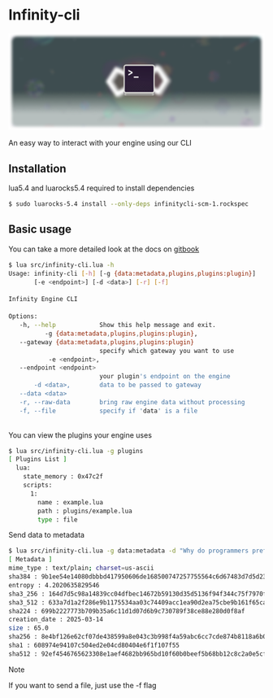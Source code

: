 # Infinity-cli

![assets/banner](assets/banner.png)

An easy way to interact with your engine using our CLI

## Installation

lua5.4 and luarocks5.4 required to install dependencies

```sh
$ sudo luarocks-5.4 install --only-deps infinitycli-scm-1.rockspec
```

## Basic usage

You can take a more detailed look at the docs on [gitbook](https://maldecs-organization.gitbook.io/maldeclabs/getting-started/basic-usage)

```sh
$ lua src/infinity-cli.lua -h
Usage: infinity-cli [-h] [-g {data:metadata,plugins,plugins:plugin}]
       [-e <endpoint>] [-d <data>] [-r] [-f]

Infinity Engine CLI

Options:
   -h, --help            Show this help message and exit.
          -g {data:metadata,plugins,plugins:plugin},
   --gateway {data:metadata,plugins,plugins:plugin}
                         specify which gateway you want to use
           -e <endpoint>,
   --endpoint <endpoint>
                         your plugin's endpoint on the engine
       -d <data>,        data to be passed to gateway
   --data <data>
   -r, --raw-data        bring raw engine data without processing
   -f, --file            specify if 'data' is a file
   
```

You can view the plugins your engine uses

```sh
$ lua src/infinity-cli.lua -g plugins
[ Plugins List ]
  lua:
    state_memory : 0x47c2f
    scripts:
      1:
        name : example.lua
        path : plugins/example.lua
        type : file
```

Send data to metadata

```sh
$ lua src/infinity-cli.lua -g data:metadata -d "Why do programmers prefer dark mode? Because light attracts bugs!"
[ Metadata ]
mime_type : text/plain; charset=us-ascii
sha384 : 9b1ee54e14080dbbbd417950606de168500747257755564c6d67483d7d5d2361b3b5faed2d0e4535189c5464da0b0f6e
entropy : 4.2020635829546
sha3_256 : 164d7d5c98a14839cc04dfbec14672b59130d35d5136f94f344c75f7970f794a
sha3_512 : 633a7d1a2f286e9b1175534aa03c74409acc1ea90d2ea75cbe9b161f65cac0c0f0c2cb22d5df2c46cada3cbd87a56fe2d0afae34c692d0886088ec8222c0bfd5
sha224 : 699b2227773b709b35a6c11d1d07d6b9c730789f38ce88e280d0f8af
creation_date : 2025-03-14
size : 65.0
sha256 : 8e4bf126e62cf07de438599a8e043c3b998f4a59abc6cc7cde874b8118a6b015
sha1 : 608974e94107c504ed2e04cd80404e6f1f107f55
sha512 : 92ef4546765623308e1aef4682bb965bd10f60b0beef5b68bb12c8c2a0e5cfba1d7cd2c5bf213edc8890f19b0f5ca8a8e21e5509122d6e6e2e3fce50bb4e8e22
```

> [!NOTE]  
> If you want to send a file, just use the -f flag
